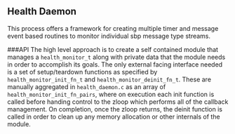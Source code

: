 
## Health Daemon
This process offers a framework for creating multiple timer and message event based routines to monitor individual sbp message type streams.

###API
The high level approach is to create a self contained module that manages a `health_monitor_t` along with private data that the module needs in order to accomplish its goals. The only external facing interface needed is a set of setup/teardown functions as specified by `health_monitor_init_fn_t` and `health_monitor_deinit_fn_t`. These are manually aggregated in `health_daemon.c` as an array of `health_monitor_init_fn_pairs`, where on execution each init function is called before handing control to the zloop which performs all of the callback management. On completion, once the zloop returns, the deinit function is called in order to clean up any memory allocation or other internals of the module.

